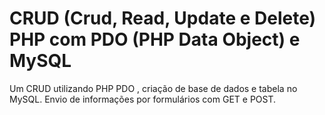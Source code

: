 # CRUD (Crud, Read, Update e Delete) PHP com PDO (PHP Data Object) e MySQL
Um CRUD utilizando PHP PDO , criação de base de dados e tabela no MySQL.
Envio de informações por formulários com GET e POST.
